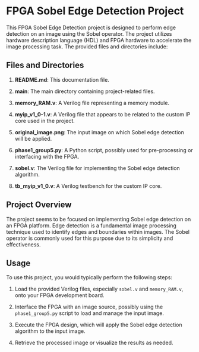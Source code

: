 # FPGA Sobel Edge Detection Project

This FPGA Sobel Edge Detection project is designed to perform edge detection on an image using the Sobel operator. The project utilizes hardware description language (HDL) and FPGA hardware to accelerate the image processing task. The provided files and directories include:

## Files and Directories

1. **README.md**: This documentation file.

2. **main**: The main directory containing project-related files.

3. **memory_RAM.v**: A Verilog file representing a memory module.

4. **myip_v1_0-1.v**: A Verilog file that appears to be related to the custom IP core used in the project.

5. **original_image.png**: The input image on which Sobel edge detection will be applied.

6. **phase1_group5.py**: A Python script, possibly used for pre-processing or interfacing with the FPGA.

7. **sobel.v**: The Verilog file for implementing the Sobel edge detection algorithm.

8. **tb_myip_v1_0.v**: A Verilog testbench for the custom IP core.

## Project Overview

The project seems to be focused on implementing Sobel edge detection on an FPGA platform. Edge detection is a fundamental image processing technique used to identify edges and boundaries within images. The Sobel operator is commonly used for this purpose due to its simplicity and effectiveness.

## Usage

To use this project, you would typically perform the following steps:

1. Load the provided Verilog files, especially `sobel.v` and `memory_RAM.v`, onto your FPGA development board.

2. Interface the FPGA with an image source, possibly using the `phase1_group5.py` script to load and manage the input image.

3. Execute the FPGA design, which will apply the Sobel edge detection algorithm to the input image.

4. Retrieve the processed image or visualize the results as needed.

